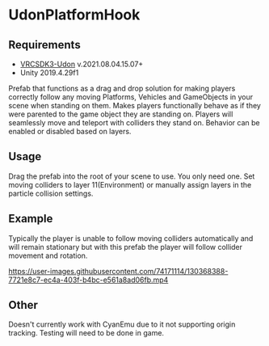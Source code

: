 



# UdonPlatformHook
 
 ## Requirements
 
 * [VRCSDK3-Udon](https://vrchat.com/home/download) v.2021.08.04.15.07+
 * Unity 2019.4.29f1
 
 
Prefab that functions as a drag and drop solution for making players correctly follow any moving Platforms, Vehicles and GameObjects in your scene when standing on them. Makes players functionally behave as if they were parented to the game object they are standing on. Players will seamlessly move and teleport with colliders they stand on. Behavior can be enabled or disabled based on layers. 


## Usage

Drag the prefab into the root of your scene to use. You only need one. Set moving colliders to layer 11(Environment) or manually assign layers in the particle collision settings.

## Example
Typically the player is unable to follow moving colliders automatically and will remain stationary but with this prefab the player will follow collider movement and rotation.

https://user-images.githubusercontent.com/74171114/130368388-7721e8c7-ec4a-403f-b4bc-e561a8ad06fb.mp4

## Other

Doesn't currently work with CyanEmu due to it not supporting origin tracking. Testing will need to be done in game.
